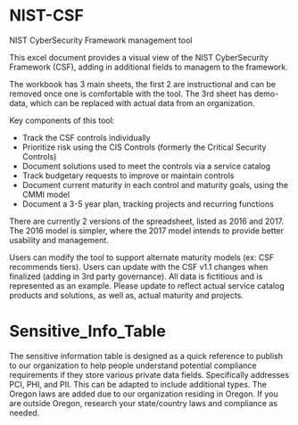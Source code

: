 # NIST-CSF
NIST CyberSecurity Framework management tool

This excel document provides a visual view of the NIST CyberSecurity Framework (CSF), adding in additional 
fields to managem to the framework.

The workbook has 3 main sheets, the first 2 are instructional and can be removed once one is comfortable with the tool. 
The 3rd sheet has demo-data, which can be replaced with actual data from an organization.

Key components of this tool: 
 - Track the CSF controls individually
 - Prioritize risk using the CIS Controls (formerly the Critical Security Controls)
 - Document solutions used to meet the controls via a service catalog
 - Track budgetary requests to improve or maintain controls
 - Document current maturity in each control and maturity goals, using the CMMI model
 - Document a 3-5 year plan, tracking projects and recurring functions

There are currently 2 versions of the spreadsheet, listed as 2016 and 2017. The 2016 model is simpler, where the 2017 model 
intends to provide better usability and management.

Users can modify the tool to support alternate maturity models (ex: CSF recommends tiers). Users can update with the CSF v1.1 
changes when finalized (adding in 3rd party governance). All data is fictitious and is represented as an example. Please update
to reflect actual service catalog products and solutions, as well as, actual maturity and projects.

# Sensitive_Info_Table
The sensitive information table is designed as a quick reference to publish to our organization to help people understand potential compliance requirements if they store various private data fields. Specifically addresses PCI, PHI, and PII. This can be adapted to include additional types. The Oregon laws are added due to our organization residing in Oregon. If you are outside Oregon, research your state/country laws and compliance as needed.
